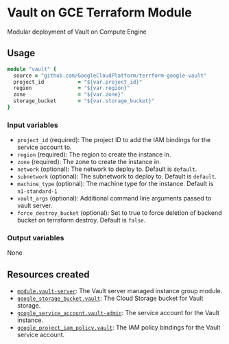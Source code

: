 # Vault on GCE Terraform Module

Modular deployment of Vault on Compute Engine

## Usage

```ruby
module "vault" {
  source = "github.com/GoogleCloudPlatform/terrform-google-vault"
  project_id           = "${var.project_id}"
  region               = "${var.region}"
  zone                 = "${var.zone}"
  storage_bucket       = "${var.storage_bucket}"
}
```

### Input variables

- `project_id` (required): The project ID to add the IAM bindings for the service account to.
- `region` (required): The region to create the instance in.
- `zone` (required): The zone to create the instance in.
- `network` (optional): The network to deploy to. Default is `default`.
- `subnetwork` (optional): The subnetwork to deploy to. Default is `default`.
- `machine_type` (optional): The machine type for the instance. Default is `n1-standard-1`
- `vault_args` (optional): Additional command line arguments passed to vault server. 
- `force_destroy_bucket` (optional): Set to true to force deletion of backend bucket on terraform destroy. Default is `false`.

### Output variables 

None

## Resources created

- [`module.vault-server`](https://github.com/GoogleCloudPlatform/terraform-google-managed-instance-group): The Vault server managed instance group module.
- [`google_storage_bucket.vault`](https://www.terraform.io/docs/providers/google/r/storage_bucket.html): The Cloud Storage bucket for Vault storage.
- [`google_service_account.vault-admin`](https://www.terraform.io/docs/providers/google/r/google_service_account.html): The service account for the Vault instance.
- [`google_project_iam_policy.vault`](https://www.terraform.io/docs/providers/google/r/google_project_iam_policy.html): The IAM policy bindings for the Vault service account.  